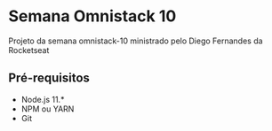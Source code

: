 # Semana Omnistack 10

 <p>Projeto da semana omnistack-10 ministrado pelo Diego Fernandes da Rocketseat</p>

## Pré-requisitos

- Node.js 11.\*
- NPM ou YARN
- Git
